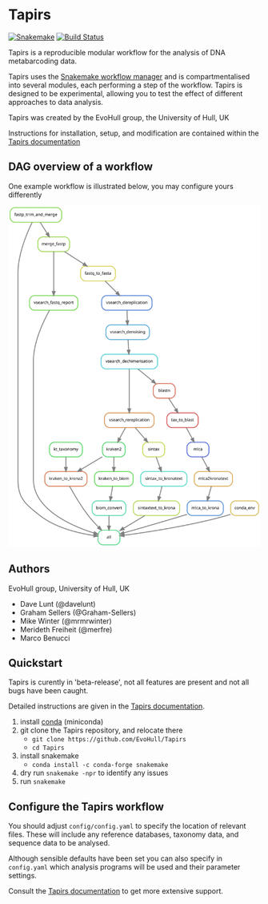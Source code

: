 # Tapirs

[![Snakemake](https://img.shields.io/badge/snakemake-≥5.7.0-brightgreen.svg)](https://snakemake.bitbucket.io)
[![Build Status](https://travis-ci.org/snakemake-workflows/cc_tapirs.svg?branch=master)](https://travis-ci.org/snakemake-workflows/cc_tapirs)

Tapirs is a reproducible modular workflow for the analysis of DNA metabarcoding data.

Tapirs uses the [Snakemake workflow manager](https://snakemake.github.io/) and is compartmentalised into several modules, each performing a step of the workflow. Tapirs is designed to be experimental, allowing you to test the effect of different approaches to data analysis.

Tapirs was created by the EvoHull group, the University of Hull, UK

Instructions for installation, setup, and modification are contained within the [Tapirs documentation](https://tapirs.readthedocs.io)

## DAG overview of a workflow

One example workflow is illustrated below, you may configure yours differently

![workflow graph](docs/images/dag.svg)

## Authors

EvoHull group, University of Hull, UK

* Dave Lunt (@davelunt)
* Graham Sellers (@Graham-Sellers)
* Mike Winter (@mrmrwinter)
* Merideth Freiheit (@merfre)
* Marco Benucci

## Quickstart

Tapirs is curently in 'beta-release', not all features are present and not all bugs have been caught.

Detailed instructions are given in the [Tapirs documentation](https://tapirs.readthedocs.io).

1. install [conda](https://docs.conda.io/projects/conda/en/latest/user-guide/install/) (miniconda)
2. git clone the Tapirs repository, and relocate there
    - `git clone https://github.com/EvoHull/Tapirs`
    - `cd Tapirs`
3. install snakemake
    - `conda install -c conda-forge snakemake`
4. dry run `snakemake -npr` to identify any issues
5. run `snakemake`

## Configure the Tapirs workflow

You should adjust `config/config.yaml` to specify the location of relevant files. These will include any reference databases, taxonomy data, and sequence data to be analysed.

Although sensible defaults have been set you can also specify in `config.yaml` which analysis programs will be used and their parameter settings.

Consult the [Tapirs documentation](https://tapirs.readthedocs.io) to get more extensive support.

